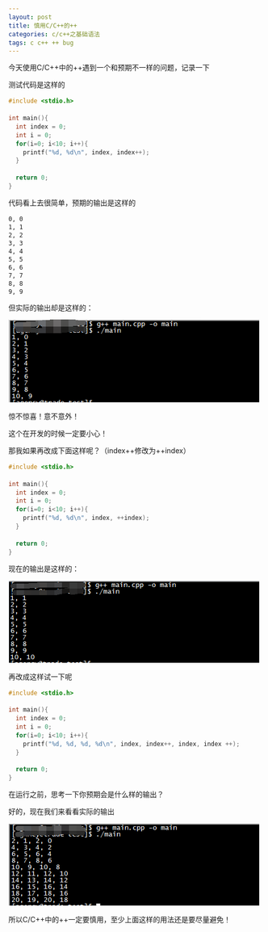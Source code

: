 ```yaml
---
layout: post
title: 慎用C/C++的++
categories: c/c++之基础语法
tags: c c++ ++ bug
---
```


今天使用C/C++中的++遇到一个和预期不一样的问题，记录一下

测试代码是这样的

```c++
#include <stdio.h>

int main(){
  int index = 0;
  int i = 0;
  for(i=0; i<10; i++){
    printf("%d, %d\n", index, index++);
  }

  return 0;
}
```

代码看上去很简单，预期的输出是这样的

```
0, 0
1, 1
2, 2
3, 3
4, 4
5, 5
6, 6
7, 7
8, 8
9, 9
```

但实际的输出却是这样的：

![image](../media/image/2018-04-25/01.png)

惊不惊喜！意不意外！

这个在开发的时候一定要小心！

那我如果再改成下面这样呢？（index++修改为++index）

```c++
#include <stdio.h>

int main(){
  int index = 0;
  int i = 0;
  for(i=0; i<10; i++){
    printf("%d, %d\n", index, ++index);
  }

  return 0;
}
```

现在的输出是这样的：

![image](../media/image/2018-04-25/02.png)

再改成这样试一下呢

```c++
#include <stdio.h>

int main(){
  int index = 0;
  int i = 0;
  for(i=0; i<10; i++){
    printf("%d, %d, %d, %d\n", index, index++, index, index ++);
  }

  return 0;
}
```

在运行之前，思考一下你预期会是什么样的输出？

好的，现在我们来看看实际的输出

![image](../media/image/2018-04-25/03.png)

所以C/C++中的++一定要慎用，至少上面这样的用法还是要尽量避免！
